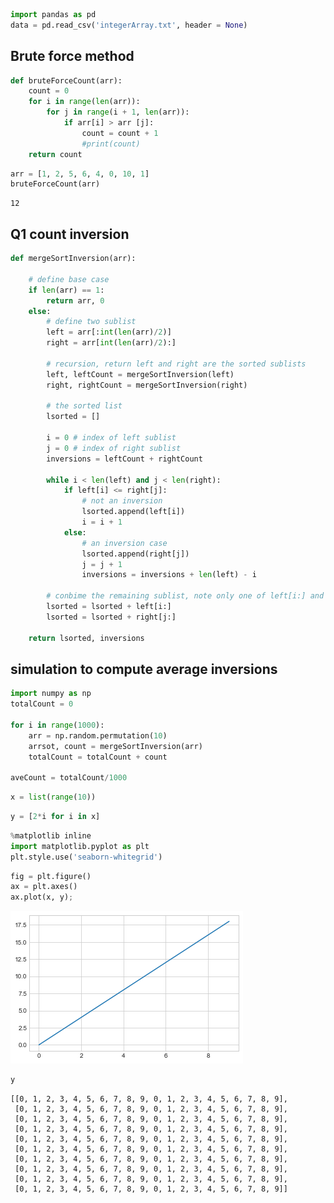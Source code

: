 

```python
import pandas as pd
data = pd.read_csv('integerArray.txt', header = None)
```

## Brute force method


```python
def bruteForceCount(arr):
    count = 0
    for i in range(len(arr)):
        for j in range(i + 1, len(arr)):
            if arr[i] > arr [j]:
                count = count + 1
                #print(count)
    return count 
```


```python
arr = [1, 2, 5, 6, 4, 0, 10, 1]
bruteForceCount(arr)
```




    12



## Q1 count inversion


```python
def mergeSortInversion(arr):
    
    # define base case
    if len(arr) == 1:
        return arr, 0
    else:
        # define two sublist
        left = arr[:int(len(arr)/2)]
        right = arr[int(len(arr)/2):]
        
        # recursion, return left and right are the sorted sublists
        left, leftCount = mergeSortInversion(left)
        right, rightCount = mergeSortInversion(right)

        # the sorted list
        lsorted = []
        
        i = 0 # index of left sublist
        j = 0 # index of right sublist
        inversions = leftCount + rightCount
        
        while i < len(left) and j < len(right):
            if left[i] <= right[j]:
                # not an inversion
                lsorted.append(left[i])
                i = i + 1
            else:
                # an inversion case
                lsorted.append(right[j])
                j = j + 1
                inversions = inversions + len(left) - i
         
        # conbime the remaining sublist, note only one of left[i:] and right[j:] is not null
        lsorted = lsorted + left[i:]
        lsorted = lsorted + right[j:]
    
    return lsorted, inversions               
```

## simulation to compute average inversions


```python
import numpy as np
totalCount = 0

for i in range(1000):
    arr = np.random.permutation(10)
    arrsot, count = mergeSortInversion(arr)
    totalCount = totalCount + count
    
aveCount = totalCount/1000
```


```python
x = list(range(10))
```


```python
y = [2*i for i in x]
```


```python
%matplotlib inline
import matplotlib.pyplot as plt
plt.style.use('seaborn-whitegrid')
```


```python
fig = plt.figure()
ax = plt.axes()
ax.plot(x, y);
```


![png](Assignment1_04_files/Assignment1_04_11_0.png)



```python
y
```




    [[0, 1, 2, 3, 4, 5, 6, 7, 8, 9, 0, 1, 2, 3, 4, 5, 6, 7, 8, 9],
     [0, 1, 2, 3, 4, 5, 6, 7, 8, 9, 0, 1, 2, 3, 4, 5, 6, 7, 8, 9],
     [0, 1, 2, 3, 4, 5, 6, 7, 8, 9, 0, 1, 2, 3, 4, 5, 6, 7, 8, 9],
     [0, 1, 2, 3, 4, 5, 6, 7, 8, 9, 0, 1, 2, 3, 4, 5, 6, 7, 8, 9],
     [0, 1, 2, 3, 4, 5, 6, 7, 8, 9, 0, 1, 2, 3, 4, 5, 6, 7, 8, 9],
     [0, 1, 2, 3, 4, 5, 6, 7, 8, 9, 0, 1, 2, 3, 4, 5, 6, 7, 8, 9],
     [0, 1, 2, 3, 4, 5, 6, 7, 8, 9, 0, 1, 2, 3, 4, 5, 6, 7, 8, 9],
     [0, 1, 2, 3, 4, 5, 6, 7, 8, 9, 0, 1, 2, 3, 4, 5, 6, 7, 8, 9],
     [0, 1, 2, 3, 4, 5, 6, 7, 8, 9, 0, 1, 2, 3, 4, 5, 6, 7, 8, 9],
     [0, 1, 2, 3, 4, 5, 6, 7, 8, 9, 0, 1, 2, 3, 4, 5, 6, 7, 8, 9]]




```python

```
